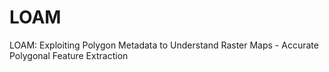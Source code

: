 # LOAM
LOAM: Exploiting Polygon Metadata to Understand Raster Maps - Accurate Polygonal Feature Extraction
